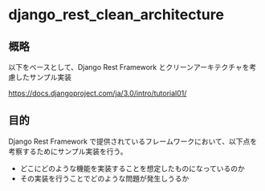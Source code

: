 # django_rest_clean_architecture

## 概略

以下をベースとして、Django Rest Framework とクリーンアーキテクチャを考慮したサンプル実装

https://docs.djangoproject.com/ja/3.0/intro/tutorial01/

## 目的

Django Rest Framework で提供されているフレームワークにおいて、以下点を考察するためにサンプル実装を行う。

- どこにどのような機能を実装することを想定したものになっているのか
- その実装を行うことでどのような問題が発生しうるか
